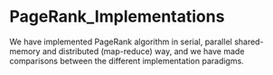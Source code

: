 # PageRank_Implementations
We have implemented PageRank algorithm in serial, parallel shared-memory and distributed (map-reduce) way, and we have made comparisons between the different implementation paradigms.
